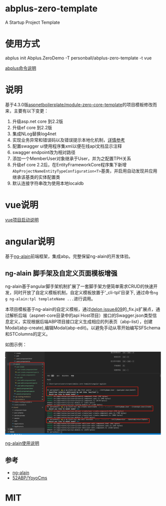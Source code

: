 # abplus-zero-template
A Startup Project Template

# 使用方式

  abplus init Abplus.ZeroDemo -T personball/abplus-zero-template -t vue
  
  [abplus命令说明](https://github.com/personball/Abp-CLI)

# 说明

基于4.3.0版[aspnetboilerplate/module-zero-core-template](https://github.com/aspnetboilerplate/module-zero-core-template)的项目模板修改而来，主要有以下变更：

1. 升级asp.net core 到2.2版
1. 升级ef core 到2.2版
1. 集成NLog替换log4net
1. 实现业务异常和错误码以及错误提示本地化机制，[详情参考](https://personball.com/abp/2017/08/28/abp-error-code-design)
1. 配置swagger ui使用程序集xml以便在线api文档显示注释
1. swagger endpoint改为相对路径
1. 添加一个MemberUser对象继承于User，并为之配置TPH关系
1. 升级ef core 2.2后，在EntityFrameworkCore程序集下新增`AbpProjectNameEntityTypeConfiguration<T>`基类，并启用自动发现并应用继承该基类的实体配置类
1. 默认连接字符串改为使用本地localdb

# vue说明

[vue项目启动说明](https://github.com/personball/abplus-zero-template/tree/master/vue)

# angular说明

基于[ng-alain](https://ng-alain.com/docs/getting-started/zh)前端框架，集成abp。完整保留ng-alain的开发体验。

## ng-alain 脚手架及自定义页面模板增强

ng-alain基于angular脚手架机制扩展了一套脚手架方便简单需求CRUD的快速开发，同时开放了自定义模板机制，自定义模板放置于'_cli-tpl'目录下, 通过命令`ng g ng-alain:tpl templateName ...`进行调用。  

本项目模板基于ng-alain的自定义模板，通过[delon issue409](https://github.com/ng-alain/delon/issues/409)的_fix.js扩展点，通过解析后端（aspnet-core目录中的api Host项目）接口的Swagger.json类型信息定义，实现根据后端ABP项目接口定义生成相应的列表页（abp-list），创建Modal(abp-create),编辑Modal(abp-edit)。以避免手动从零开始编写SFSchema和STColumns的定义。

如图示例：

![cli-sample](angular/_screenshots/cli-sample.png)

[ng-alain使用说明](https://github.com/personball/abplus-zero-template/tree/master/angular)

## 参考

* [ng-alain](https://ng-alain.com/docs/getting-started/zh)
* [52ABP/YoyoCms](https://github.com/52ABP/LTMCompanyNameFree.YoyoCmsTemplate)

# MIT
